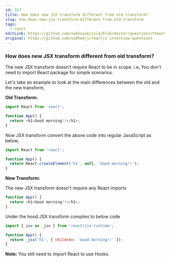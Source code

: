 ```yaml
---
id: 317
title: How does new JSX transform different from old transform?
slug: how-does-new-jsx-transform-different-from-old-transform
tags:
  - react
editLink: https://github.com/sakhnyuk/jsiq/blob/master/questions/theory/react/317.md
original: https://github.com/sudheerj/reactjs-interview-questions
---
```


### How does new JSX transform different from old transform?

The new JSX transform doesn’t require React to be in scope. i.e, You don't need to import React package for simple scenarios.

Let's take an example to look at the main differences between the old and the new transform,

**Old Transform:**

```js
import React from 'react';

function App() {
  return <h1>Good morning!!</h1>;
}
```

Now JSX transform convert the above code into regular JavaScript as below,

```js
import React from 'react';

function App() {
  return React.createElement('h1', null, 'Good morning!!');
}
```

**New Transform:**

The new JSX transform doesn't require any React imports

```js
function App() {
  return <h1>Good morning!!</h1>;
}
```

Under the hood JSX transform compiles to below code

```js
import { jsx as _jsx } from 'react/jsx-runtime';

function App() {
  return _jsx('h1', { children: 'Good morning!!' });
}
```

**Note:** You still need to import React to use Hooks.